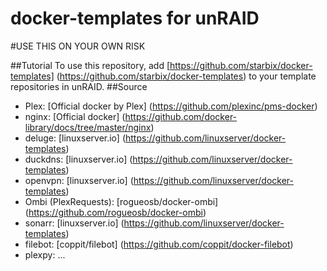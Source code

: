 # docker-templates for unRAID

#USE THIS ON YOUR OWN RISK

##Tutorial
To use this repository, add [https://github.com/starbix/docker-templates] (https://github.com/starbix/docker-templates) to your template repositories in unRAID.
##Source
- Plex: [Official docker by Plex] (https://github.com/plexinc/pms-docker)
- nginx: [Official docker] (https://github.com/docker-library/docs/tree/master/nginx)
- deluge: [linuxserver.io] (https://github.com/linuxserver/docker-templates)
- duckdns: [linuxserver.io] (https://github.com/linuxserver/docker-templates)
- openvpn: [linuxserver.io] (https://github.com/linuxserver/docker-templates)
- Ombi (PlexRequests): [rogueosb/docker-ombi] (https://github.com/rogueosb/docker-ombi)
- sonarr: [linuxserver.io] (https://github.com/linuxserver/docker-templates)
- filebot: [coppit/filebot] (https://github.com/coppit/docker-filebot)
- plexpy: ...
